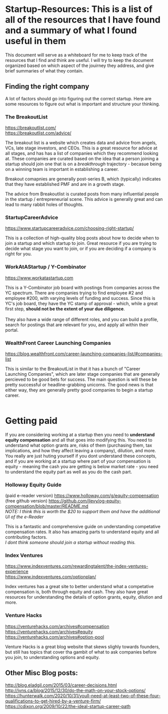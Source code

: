 # Startup-Resources: This is a list of all of the resources that I have found and a summary of what I found useful in them

This document will serve as a whiteboard for me to keep track of the resources that I find and think are useful. 
I will try to keep the document organized based on which aspect of the jouirney they address, and give brief summaries of what they contain.

## Finding the right company
A lot of factors should go into figuring out the correct startup. Here are some resources to figure out what is important and structure your thinking.

### The BreakoutList
https://breakoutlist.com/ <br>
https://breakoutlist.com/advice/ <br>

The breakout list is a website which creates data and advice from angels, VCs, late stage investors, and CEOs. 
This is a great resource for advice at all stages, and has has a list of companies which they recommend looking at. 
These companies are curated based on the idea that a person joining a startup should join one that is on a *breakthrough* trajectory - becasue being on a winning team is 
important in establishing a career.

Breakout comapnies are generally post-series B, which (typically) indicates that they have established PMF and are in a growth stage.<br>

The advice from Breakoutlist is curated posts from many influential people in the startup / entrepreneurial scene. 
This advice is generally great and can lead to many rabbit holes of thoughts. 

### StartupCareerAdvice
https://www.startupcareeradvice.com/choosing-right-startup/ <br>

This is a collection of high-quality blog posts about how to decide when to join a startup and which startup to join. Great resource if you are trying to decide what stage you want to join, or if you are deciding if a company is right for you.

### WorkAtAStartup / Y-Combinator
https://www.workatastartup.com <br>

This is a Y-Combinator job board with postings from companies across the YC spectrum. There are companies trying to find employee #2 and employee #200, with varying levels of funding and success. Since this is YC's job board, they have the YC stamp of approval - which, while a great first step, **should not be the extent of your due diligence**.
<br><br>
They also have a wide range of different roles, and you can build a profile, search for postings that are relevant for you, and apply all within their portal.

### WealthFront Career Launching Companies
https://blog.wealthfront.com/career-launching-companies-list/#companies-list <br>

This is similar to the BreakoutList in that it has a bunch of "Career Launching Companies", which are later stage companies that are generally percieved to be good bets for success. The main question is will these be pretty successful or headline-grabbing unicorns. The good news is that either way, they are generally pretty good companies to begin a  startup career.
<br><br>

# Getting paid
If you are considering working at a startup then you need to **understand equity compensation** and all that goes into modifying this. You need to understand what option grants are, risks of them (purchasing them, tax implications, and how they affect leaving a company), dilution, and more. You really are just huting yourself if you dont understand these concepts, and if you are working at a startup where part of your compensation is equity - meaning the cash you are getting is below market rate - you need to understand the equity part as well as you do the cash part.

### Holloway Equity Guide
(paid e-reader version) https://www.holloway.com/g/equity-compensation <br>
(free github version)  https://github.com/jlevy/og-equity-compensation/blob/master/README.md <br>
*NOTE: I think this is worth the $20 to support them and have the additional UI of the e-Reader* <br>

This is a fantastic and comprehensive guide on understanding competative compensation rates. It also has amazing parts to understand equity and all contributing factors. <br>
*I dont think someone should join a startup without reading this.*

### Index Ventures
https://www.indexventures.com/rewardingtalent/the-index-ventures-experience <br>
https://www.indexventures.com/optionplan/ <br>

Index ventures has a great site to better understand what a competative compensation is, both through equity and cash. They also have great resources for understanding the details of option grants, equity, dilution and more.

### Venture Hacks
https://venturehacks.com/archives#compensation <br>
https://venturehacks.com/archives#equity <br>
https://venturehacks.com/archives#option-pool <br>

Venture Hacks is a great blog website that skews slighly towards founders, but still has topics that cover tha gambit of what to ask companies before you join, to understanding options and equity.

## Other Misc Blog posts:
http://blog.eladgil.com/2015/03/career-decisions.html <br>
http://jvns.ca/blog/2015/12/30/do-the-math-on-your-stock-options/ <br>
https://hunterwalk.com/2020/10/31/youll-need-at-least-two-of-these-four-qualifications-to-get-hired-by-a-venture-firm/ <br>
https://cdixon.org/2009/10/22/the-ideal-startup-career-path <br>

